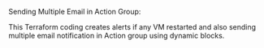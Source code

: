 Sending Multiple Email in Action Group:


This Terraform coding creates alerts if any VM restarted and also sending multiple email notification in Action group using dynamic blocks.


